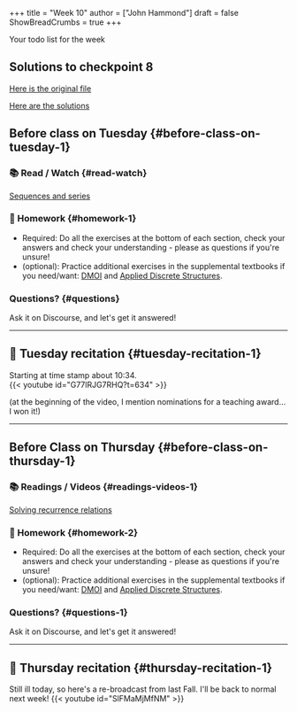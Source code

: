 +++
title = "Week 10"
author = ["John Hammond"]
draft = false
ShowBreadCrumbs = true
+++

Your todo list for the week
<!--more-->

## Solutions to checkpoint 8

[Here is the original file](https://nextcloud.math.wichita.edu/index.php/s/Cy6aWyHnnPtbyNK)

[Here are the solutions](https://nextcloud.math.wichita.edu/index.php/s/yA2adxt2D3BRLs5)

## Before class on Tuesday {#before-class-on-tuesday-1}


### 📚 Read / Watch {#read-watch}


[Sequences and series](https://www.math.wichita.edu/discrete-book/section-objects-seqseries.html)



### 📝 Homework {#homework-1}

-   Required: Do all the exercises at the bottom of each section, check
    your answers and check your understanding - please as questions if
    you're unsure!
-   (optional): Practice additional exercises in the supplemental
    textbooks if you need/want:
    [DMOI](http://discrete.openmathbooks.org/dmoi3/) and
    [Applied
    Discrete Structures](http://faculty.uml.edu/klevasseur/ads/index-ads.html).


### Questions? {#questions}

Ask it on Discourse, and let's get it answered!

---


## 🎥 Tuesday recitation {#tuesday-recitation-1}

Starting at time stamp about 10:34.  
{{< youtube id="G77lRJG7RHQ?t=634" >}}

(at the beginning of the video, I mention nominations for a teaching award... I won it!)

---


## Before Class on Thursday {#before-class-on-thursday-1}


### 📚 Readings / Videos {#readings-videos-1}

[Solving
recurrence relations](https://www.math.wichita.edu/discrete-book/section-solvingrecurrences.html)


### 📝 Homework {#homework-2}

-   Required: Do all the exercises at the bottom of each section, check
    your answers and check your understanding - please as questions if
    you're unsure!
-   (optional): Practice additional exercises in the supplemental
    textbooks if you need/want:
    [DMOI](http://discrete.openmathbooks.org/dmoi3/) and
    [Applied
    Discrete Structures](http://faculty.uml.edu/klevasseur/ads/index-ads.html).


### Questions? {#questions-1}

Ask it on Discourse, and let's get it answered!

---


## 🎥 Thursday recitation {#thursday-recitation-1}

Still ill today, so here's a re-broadcast from last Fall.  I'll be back to normal next week! 
{{< youtube id="SlFMaMjMfNM" >}}
